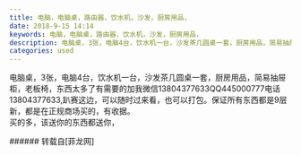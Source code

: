 ```yaml
---
title: 电脑，电脑桌，路由器，饮水机，沙发，厨房用品，
date: 2018-9-15 14:14
keywords: 电脑，电脑桌，路由器，饮水机，沙发，厨房用品，
description: 电脑桌，3张，电脑4台，饮水机一台，沙发茶几圆桌一套，厨房用品，简易抽屉柜，老板椅，东西太多了有需要的加我微信13804377633QQ445000777电话13804377633,趴赛这边，可以随时过来看，也可以打包。保证所有东西都是9层新，都是在正规商场买的，有收据。买的多，该送你的东西都送你，
categories: used
---
```

<td class="t_f" id="postmessage_1798009">

电脑桌，3张，电脑4台，饮水机一台，沙发茶几圆桌一套，厨房用品，简易抽屉柜，老板椅，东西太多了有需要的加我微信13804377633QQ445000777电话13804377633,趴赛这边，可以随时过来看，也可以打包。保证所有东西都是9层新，都是在正规商场买的，有收据。<br/>
<img alt="" border="0" class="zoom" data-cf-modified-1d0622d8d59fd9951a1444d1-="" file="http://www.flw.ph/data/appbyme/upload/image/201809/15/MYH6ocWX3n9b.jpg" id="aimg_T9fHm" lazyloadthumb="1" onclick="" onmouseover="" src="http://www.flw.ph/data/appbyme/upload/image/201809/15/MYH6ocWX3n9b.jpg"/><br/>
<img alt="" border="0" class="zoom" data-cf-modified-1d0622d8d59fd9951a1444d1-="" file="http://www.flw.ph/data/appbyme/upload/image/201809/15/c8F5zZlkM80p.jpg" id="aimg_yNm9m" lazyloadthumb="1" onclick="" onmouseover="" src="http://www.flw.ph/data/appbyme/upload/image/201809/15/c8F5zZlkM80p.jpg"/><br/>
<img alt="" border="0" class="zoom" data-cf-modified-1d0622d8d59fd9951a1444d1-="" file="http://www.flw.ph/data/appbyme/upload/image/201809/15/w1YCwXxQyDis.jpg" id="aimg_w3411" lazyloadthumb="1" onclick="" onmouseover="" src="http://www.flw.ph/data/appbyme/upload/image/201809/15/w1YCwXxQyDis.jpg"/><br/>
<img alt="" border="0" class="zoom" data-cf-modified-1d0622d8d59fd9951a1444d1-="" file="http://www.flw.ph/data/appbyme/upload/image/201809/15/hXlvwMsUAZ6i.jpg" id="aimg_Hy121" lazyloadthumb="1" onclick="" onmouseover="" src="http://www.flw.ph/data/appbyme/upload/image/201809/15/hXlvwMsUAZ6i.jpg"/><br/>
<img alt="" border="0" class="zoom" data-cf-modified-1d0622d8d59fd9951a1444d1-="" file="http://www.flw.ph/data/appbyme/upload/image/201809/15/8Vm8AUU8PQl9.jpg" id="aimg_OV83T" lazyloadthumb="1" onclick="" onmouseover="" src="http://www.flw.ph/data/appbyme/upload/image/201809/15/8Vm8AUU8PQl9.jpg"/><br/>
<img alt="" border="0" class="zoom" data-cf-modified-1d0622d8d59fd9951a1444d1-="" file="http://www.flw.ph/data/appbyme/upload/image/201809/15/JSlXQ8bm42LS.jpg" id="aimg_xFfFX" lazyloadthumb="1" onclick="" onmouseover="" src="http://www.flw.ph/data/appbyme/upload/image/201809/15/JSlXQ8bm42LS.jpg"/><br/>
<img alt="" border="0" class="zoom" data-cf-modified-1d0622d8d59fd9951a1444d1-="" file="http://www.flw.ph/data/appbyme/upload/image/201809/15/N6eDjI05mQT7.jpg" id="aimg_Vq9oo" lazyloadthumb="1" onclick="" onmouseover="" src="http://www.flw.ph/data/appbyme/upload/image/201809/15/N6eDjI05mQT7.jpg"/><br/>
<img alt="" border="0" class="zoom" data-cf-modified-1d0622d8d59fd9951a1444d1-="" file="http://www.flw.ph/data/appbyme/upload/image/201809/15/v68ijHIi9mRa.jpg" id="aimg_JxpG9" lazyloadthumb="1" onclick="" onmouseover="" src="http://www.flw.ph/data/appbyme/upload/image/201809/15/v68ijHIi9mRa.jpg"/><br/>
<img alt="" border="0" class="zoom" data-cf-modified-1d0622d8d59fd9951a1444d1-="" file="http://www.flw.ph/data/appbyme/upload/image/201809/15/chTuKINff5Oi.jpg" id="aimg_f14Mt" lazyloadthumb="1" onclick="" onmouseover="" src="http://www.flw.ph/data/appbyme/upload/image/201809/15/chTuKINff5Oi.jpg"/><br/>
<img alt="" border="0" class="zoom" data-cf-modified-1d0622d8d59fd9951a1444d1-="" file="http://www.flw.ph/data/appbyme/upload/image/201809/15/9dimFHRtwXot.jpg" id="aimg_UyEe4" lazyloadthumb="1" onclick="" onmouseover="" src="http://www.flw.ph/data/appbyme/upload/image/201809/15/9dimFHRtwXot.jpg"/><br/>
买的多，该送你的东西都送你，<br/>
</td>
###### 转载自[菲龙网]